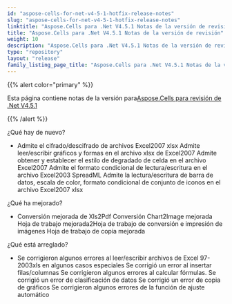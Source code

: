 ```yaml
---
id: "aspose-cells-for-net-v4-5-1-hotfix-release-notes"
slug: "aspose-cells-for-net-v4-5-1-hotfix-release-notes"
linktitle: "Aspose.Cells para .Net V4.5.1 Notas de la versión de revisión"
title: "Aspose.Cells para .Net V4.5.1 Notas de la versión de revisión"
weight: 10
description: "Aspose.Cells para .Net V4.5.1 Notas de la versión de revisión – the latest updates and fixes."
type: "repository"
layout: "release"
family_listing_page_title: "Aspose.Cells para .Net V4.5.1 Notas de la versión de revisión"
---
```

{{% alert color="primary" %}} 

 Esta página contiene notas de la versión para[Aspose.Cells para revisión de .Net V4.5.1](https://releases.aspose.com/cells/net/new-releases/aspose.cells-for-.net-v4.5.1-hotfix/)

{{% /alert %}} 

 ¿Qué hay de nuevo?

- Admite el cifrado/descifrado de archivos Excel2007 xlsx
 Admite leer/escribir gráficos y formas en el archivo xlsx de Excel2007
 Admite obtener y establecer el estilo de degradado de celda en el archivo Excel2007
 Admite el formato condicional de lectura/escritura en el archivo Excel2003 SpreadML
 Admite la lectura/escritura de barra de datos, escala de color, formato condicional de conjunto de iconos en el archivo Excel2007 xlsx

 ¿Qué ha mejorado?



- Conversión mejorada de Xls2Pdf
 Conversión Chart2Image mejorada
 Hoja de trabajo mejorada2Hoja de trabajo de conversión e impresión de imágenes
 Hoja de trabajo de copia mejorada

 ¿Qué está arreglado?

- Se corrigieron algunos errores al leer/escribir archivos de Excel 97-2003xls en algunos casos especiales
 Se corrigió un error al insertar filas/columnas
Se corrigieron algunos errores al calcular fórmulas.
 Se corrigió un error de clasificación de datos
 Se corrigió un error de copia de gráficos
 Se corrigieron algunos errores de la función de ajuste automático
